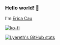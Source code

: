### Hello world! 👋

I'm [Erica Cau](https://lyereth.github.io/)

[![ko-fi](https://ko-fi.com/img/githubbutton_sm.svg)](https://ko-fi.com/X8X092BO)

[![Lyereth's GitHub stats](https://github-readme-stats.vercel.app/api?username=lyereth&show_icons=true&theme=tokyonight)](https://github.com/anuraghazra/github-readme-stats)

